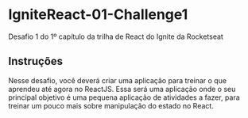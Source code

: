 # IgniteReact-01-Challenge1
Desafio 1 do 1º capítulo da trilha de React do Ignite da Rocketseat

## Instruções
Nesse desafio, você deverá criar uma aplicação para treinar o que aprendeu até agora no ReactJS. Essa será uma aplicação onde o seu principal objetivo é uma pequena aplicação de atividades a fazer, para treinar um pouco mais sobre manipulação do estado no React.
